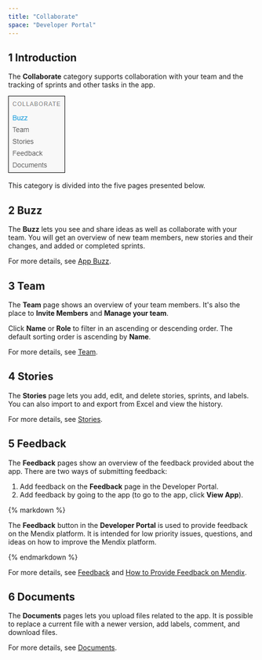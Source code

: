 ```yaml
---
title: "Collaborate"
space: "Developer Portal"
---
```


## 1 Introduction

The **Collaborate** category supports collaboration with your team and the tracking of sprints and other tasks in the app.

![](attachments/collaborate.png)

This category is divided into the five pages presented below.

## 2 Buzz

The **Buzz** lets you see and share ideas as well as collaborate with your team. You will get an overview of new team members, new stories and their changes, and added or completed sprints.

For more details, see [App Buzz](appbuzz).

## 3 Team

The **Team** page shows an overview of your team members. It's also the place to **Invite Members** and **Manage your team**.

Click **Name** or **Role** to filter in an ascending or descending order. The default sorting order is ascending by **Name**.

For more details, see [Team](team).

## 4 Stories

The **Stories** page lets you add, edit, and delete stories, sprints, and labels. You can also import to and export from Excel and view the history.

For more details, see [Stories](stories).

## 5 Feedback

The **Feedback** pages show an overview of the feedback provided about the app. There are two ways of submitting feedback:

1. Add feedback on the **Feedback** page in the Developer Portal.
2. Add feedback by going to the app (to go to the app, click **View App**).

<div class="alert alert-info">{% markdown %}

The **Feedback** button in the **Developer Portal** is used to provide feedback on the Mendix platform. It is intended for low priority issues, questions, and ideas on how to improve the Mendix platform.

{% endmarkdown %}</div>

For more details, see [Feedback](feedback) and [How to Provide Feedback on Mendix](../howto/feedback-mendix).

## 6 Documents

The **Documents** pages lets you upload files related to the app. It is possible to replace a current file with a newer version, add labels, comment, and download files.

For more details, see [Documents](documents).
